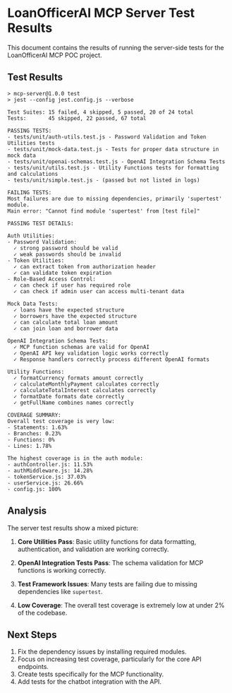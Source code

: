 # LoanOfficerAI MCP Server Test Results

This document contains the results of running the server-side tests for the LoanOfficerAI MCP POC project.

## Test Results

```
> mcp-server@1.0.0 test
> jest --config jest.config.js --verbose

Test Suites: 15 failed, 4 skipped, 5 passed, 20 of 24 total
Tests:       45 skipped, 22 passed, 67 total

PASSING TESTS:
- tests/unit/auth-utils.test.js - Password Validation and Token Utilities tests
- tests/unit/mock-data.test.js - Tests for proper data structure in mock data
- tests/unit/openai-schemas.test.js - OpenAI Integration Schema Tests
- tests/unit/utils.test.js - Utility Functions tests for formatting and calculations
- tests/unit/simple.test.js - (passed but not listed in logs)

FAILING TESTS:
Most failures are due to missing dependencies, primarily 'supertest' module.
Main error: "Cannot find module 'supertest' from [test file]"

PASSING TEST DETAILS:

Auth Utilities:
- Password Validation:
  ✓ strong password should be valid
  ✓ weak passwords should be invalid
- Token Utilities:
  ✓ can extract token from authorization header
  ✓ can validate token expiration
- Role-Based Access Control:
  ✓ can check if user has required role
  ✓ can check if admin user can access multi-tenant data

Mock Data Tests:
  ✓ loans have the expected structure
  ✓ borrowers have the expected structure
  ✓ can calculate total loan amount
  ✓ can join loan and borrower data

OpenAI Integration Schema Tests:
  ✓ MCP function schemas are valid for OpenAI
  ✓ OpenAI API key validation logic works correctly
  ✓ Response handlers correctly process different OpenAI formats

Utility Functions:
  ✓ formatCurrency formats amount correctly
  ✓ calculateMonthlyPayment calculates correctly
  ✓ calculateTotalInterest calculates correctly
  ✓ formatDate formats date correctly
  ✓ getFullName combines names correctly

COVERAGE SUMMARY:
Overall test coverage is very low:
- Statements: 1.63%
- Branches: 0.23%
- Functions: 0%
- Lines: 1.78%

The highest coverage is in the auth module:
- authController.js: 11.53%
- authMiddleware.js: 14.28%
- tokenService.js: 37.03%
- userService.js: 26.66%
- config.js: 100%
```

## Analysis

The server test results show a mixed picture:

1. **Core Utilities Pass**: Basic utility functions for data formatting, authentication, and validation are working correctly.

2. **OpenAI Integration Tests Pass**: The schema validation for MCP functions is working correctly.

3. **Test Framework Issues**: Many tests are failing due to missing dependencies like `supertest`.

4. **Low Coverage**: The overall test coverage is extremely low at under 2% of the codebase.

## Next Steps

1. Fix the dependency issues by installing required modules.
2. Focus on increasing test coverage, particularly for the core API endpoints.
3. Create tests specifically for the MCP functionality.
4. Add tests for the chatbot integration with the API.
